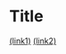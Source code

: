 # Title

[(link1)](http://msdn.microsoft.com/en-us/library/aa752574(VS.85).aspx)
[(link2)](some-thing.html)